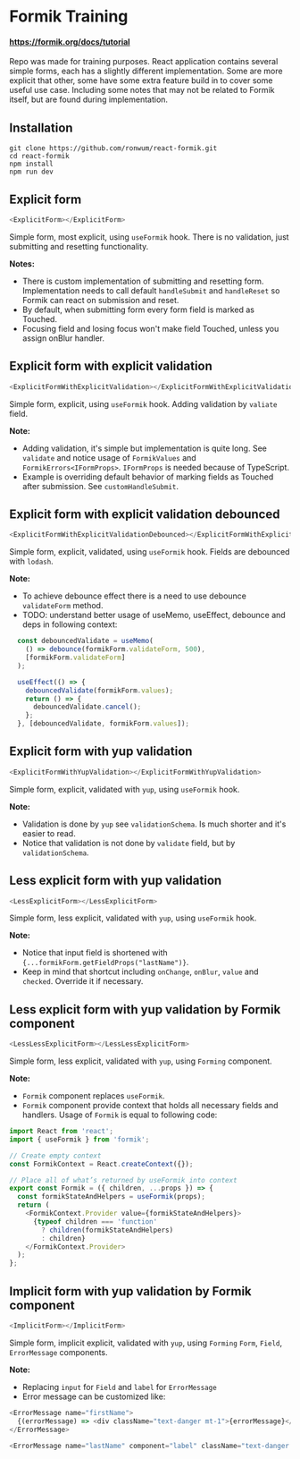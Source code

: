 # Formik Training
#### https://formik.org/docs/tutorial
Repo was made for training purposes. React application contains several simple forms, each has a slightly
different implementation. Some are more explicit that other, some have some extra feature build in to cover some useful
use case. Including some notes that may not be related to Formik itself, but are found during implementation.

## Installation
```shell
git clone https://github.com/ronwum/react-formik.git
cd react-formik
npm install
npm run dev
```


## Explicit form
```javascript
<ExplicitForm></ExplicitForm>
```
Simple form, most explicit, using `useFormik` hook. There is no validation, just submitting and resetting functionality.

**Notes:**
- There is custom implementation of submitting and resetting form. Implementation needs to call default `handleSubmit` 
and `handleReset` so Formik can react on submission and reset.
- By default, when submitting form every form field is marked as Touched.
- Focusing field and losing focus won't make field Touched, unless you assign onBlur handler.

## Explicit form with explicit validation
```javascript
<ExplicitFormWithExplicitValidation></ExplicitFormWithExplicitValidation>
```
Simple form, explicit, using `useFormik` hook. Adding validation by `valiate` field.

**Note:**
- Adding validation, it's simple but implementation is quite long. See `validate` and notice usage of `FormikValues` 
and `FormikErrors<IFormProps>`. `IFormProps` is needed because of TypeScript.
- Example is overriding default behavior of marking fields as Touched after submission. See `customHandleSubmit`.

## Explicit form with explicit validation debounced
```javascript
<ExplicitFormWithExplicitValidationDebounced></ExplicitFormWithExplicitValidationDebounced>
```
Simple form, explicit, validated, using `useFormik` hook. Fields are debounced with `lodash`.

**Note:**
- To achieve debounce effect there is a need to use debounce `validateForm` method. 
- TODO: understand better usage of useMemo, useEffect, debounce and deps in following context:
```javascript
  const debouncedValidate = useMemo(
    () => debounce(formikForm.validateForm, 500),
    [formikForm.validateForm]
  );

  useEffect(() => {
    debouncedValidate(formikForm.values);
    return () => {
      debouncedValidate.cancel();
    };
  }, [debouncedValidate, formikForm.values]);
```

## Explicit form with yup validation
```javascript
<ExplicitFormWithYupValidation></ExplicitFormWithYupValidation>
```
Simple form, explicit, validated with `yup`, using `useFormik` hook.

**Note:**
- Validation is done by `yup` see `validationSchema`. Is much shorter and it's easier to read.
- Notice that validation is not done by `validate` field, but by `validationSchema`.

## Less explicit form with yup validation
```javascript
<LessExplicitForm></LessExplicitForm>
```
Simple form, less explicit, validated with `yup`, using `useFormik` hook.

**Note:**
- Notice that input field is shortened with `{...formikForm.getFieldProps("lastName")}`.
- Keep in mind that shortcut including `onChange`, `onBlur`, `value` and `checked`. Override it if necessary.

## Less explicit form with yup validation by Formik component
```javascript
<LessLessExplicitForm></LessLessExplicitForm>
```
Simple form, less explicit, validated with `yup`, using `Forming` component.

**Note:**
- `Formik` component replaces `useFormik`.
- `Formik` component provide context that holds all necessary fields and handlers. Usage of `Formik` is equal to 
following code:
```javascript
import React from 'react';
import { useFormik } from 'formik';

// Create empty context
const FormikContext = React.createContext({});

// Place all of what’s returned by useFormik into context
export const Formik = ({ children, ...props }) => {
  const formikStateAndHelpers = useFormik(props);
  return (
    <FormikContext.Provider value={formikStateAndHelpers}>
      {typeof children === 'function'
        ? children(formikStateAndHelpers)
        : children}
    </FormikContext.Provider>
  );
};
```

## Implicit form with yup validation by Formik component
```javascript
<ImplicitForm></ImplicitForm>
```
Simple form, implicit explicit, validated with `yup`, using `Forming` `Form`, `Field`, `ErrorMessage` components.

**Note:**
- Replacing `input` for `Field` and `label` for `ErrorMessage`
- Error message can be customized like:
```javascript
<ErrorMessage name="firstName">
  {(errorMessage) => <div className="text-danger mt-1">{errorMessage}</div>}
</ErrorMessage>

<ErrorMessage name="lastName" component="label" className="text-danger mt-1"/>
```
